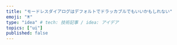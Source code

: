 ```yaml
---
title: "モードレスダイアログはデフォルトでドラッカブルでもいいかもしれない"
emoji: "🖲️"
type: "idea" # tech: 技術記事 / idea: アイデア
topics: ["ui"]
published: false
---
```

